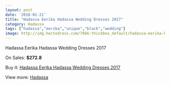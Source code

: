 ```yaml
---
layout: post
date: '2018-01-21'
title: "Hadassa Eerika Hadassa Wedding Dresses 2017"
category: Hadassa
tags: ["hadassa","eerika","unique","black","wedding"]
image: http://img.hectodress.com/7666-thickbox_default/hadassa-eerika-hadassa-wedding-dresses-2013.jpg
---
```

Hadassa Eerika Hadassa Wedding Dresses 2017

On Sales: **$272.8**
<a href="https://www.hectodress.com/hadassa/3803-hadassa-eerika-hadassa-wedding-dresses-2013.html"><amp-img layout="responsive" width="600" height="600" src="//img.hectodress.com/7666-thickbox_default/hadassa-eerika-hadassa-wedding-dresses-2013.jpg" alt="Hadassa Eerika Hadassa Wedding Dresses 2017 0" /></a>

Buy it: [Hadassa Eerika Hadassa Wedding Dresses 2017](https://www.hectodress.com/hadassa/3803-hadassa-eerika-hadassa-wedding-dresses-2013.html "Hadassa Eerika Hadassa Wedding Dresses 2017")

View more: [Hadassa](https://www.hectodress.com/67-hadassa "Hadassa")